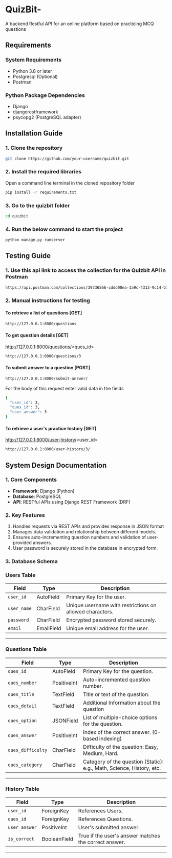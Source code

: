 # QuizBit-
A backend Restful API for an online platform based on practicing MCQ questions

## Requirements

### System Requirements
- Python 3.8 or later
- Postgresql (Optional)
- Postman

### Python Package Dependencies
- Django
- djangorestframework
- psycopg2 (PostgreSQL adapter)

## Installation Guide

### 1. Clone the repository
```bash
git clone https://github.com/your-username/quizbit.git
```
### 2. Install the required libraries
Open a command line terminal in the cloned repository folder
```bash
pip install -r requirements.txt
```

### 3. Go to the quizbit folder
```bash
cd quizbit
```
### 4. Run the below command to start the project
```bash
python manage.py runserver
```

## Testing Guide

### 1. Use this api link to access the collection for the Quizbit API in Postman
```bash
https://api.postman.com/collections/39736566-cddd08ea-1a9c-4313-9c14-b11aac98b02f?access_key=PMAT-01JCZJ3H1WXE7FSNT344TRV4B7
```
### 2. Manual instructions for testing

####  To retrieve a list of questions [GET]
```bash
http://127.0.0.1:8000/questions
```
####  To get question details [GET]
http://127.0.0.1:8000/questions/<ques_id>
```bash
http://127.0.0.1:8000/questions/3
```
####  To submit answer to a question [POST]
```bash
http://127.0.0.1:8000/submit-answer/
```
For the body of this request
enter valid data in the fields
```bash
{
  "user_id": 3,
  "ques_id": 3,
  "user_answer": 3
}
```
#### To retrieve a user's practice history [GET]
http://127.0.0.1:8000/user-history/<user_id>
```bash
http://127.0.0.1:8000/user-history/3/
```

## System Design Documentation

### 1. Core Components

- **Framework**: Django (Python)
- **Database**: PostgreSQL
- **API**: RESTful APIs using Django REST Framework (DRF)

### 2. Key Features
1. Handles requests via REST APIs and provides response in JSON format
2. Manages data validation and relationship between different models.
3. Ensures auto-incrementing question numbers and validation of user-provided answers.
4. User password is securely stored in the database in encrypted form.

### 3. Database Schema

### **Users Table**
| Field      | Type       | Description                                                              |
|------------|------------|--------------------------------------------------------------------------|
| `user_id`  | AutoField  | Primary Key for the user.                                                |
| `user_name`| CharField  | Unique username with restrictions on allowed characters.                 |
| `password` | CharField  | Encrypted password stored securely.                                      |
| `email`    | EmailField | Unique email address for the user.                                       |

---

### **Questions Table**
| Field            | Type           | Description                                                              |
|-------------------|----------------|--------------------------------------------------------------------------|
| `ques_id`        | AutoField      | Primary Key for the question.                                            |
| `ques_number`    | PositiveInt    | Auto-incremented question number.                                        |
| `ques_title`     | TextField      | Title or text of the question.                                           |
| `ques_detail`    | TextField      | Additional Information about the question                                |
| `ques_option`    | JSONField      | List of multiple-choice options for the question.                        |
| `ques_answer`    | PositiveInt    | Index of the correct answer. (0-based indexing)                          |
| `ques_difficulty`| CharField      | Difficulty of the question: Easy, Medium, Hard.                          |
| `ques_category`  | CharField      | Category of the question (Static): e.g., Math, Science, History, etc.    |

---

### **History Table**
| Field       | Type         | Description                                      |
|-------------|--------------|--------------------------------------------------|
| `user_id`   | ForeignKey   | References Users.                                |
| `ques_id`   | ForeignKey   | References Questions.                            |
| `user_answer`| PositiveInt  | User's submitted answer.                    |
| `is_correct`| BooleanField | True if the user's answer matches the correct answer. |

---
